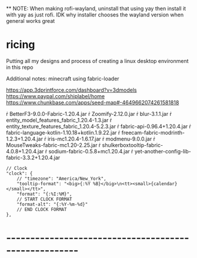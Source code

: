 ** NOTE: When making rofi-wayland, uninstall that using yay then install it with yay as just rofi. IDK why installer chooses the wayland version when general works great

# ricing

Putting all my designs and process of creating a linux desktop environment in this repo


Additional notes: 
minecraft using fabric-loader

https://app.3dprintforce.com/dashboard?v=3dmodels
https://www.paypal.com/shiplabel/home 
https://www.chunkbase.com/apps/seed-map#-4649662074261581818

 BetterF3-9.0.0-Fabric-1.20.4.jar                   Zoomify-2.12.0.jar
 blur-3.1.1.jar
 entity_model_features_fabric_1.20.4-1.3.jar
 entity_texture_features_fabric_1.20.4-5.2.3.jar
 fabric-api-0.96.4+1.20.4.jar
 fabric-language-kotlin-1.10.18+kotlin.1.9.22.jar
 freecam-fabric-modrinth-1.2.3+1.20.4.jar
 iris-mc1.20.4-1.6.17.jar
 modmenu-9.0.0.jar
 MouseTweaks-fabric-mc1.20-2.25.jar
 shulkerboxtooltip-fabric-4.0.8+1.20.4.jar
 sodium-fabric-0.5.8+mc1.20.4.jar
 yet-another-config-lib-fabric-3.3.2+1.20.4.jar


    // Clock
    "clock": {
        // "timezone": "America/New_York",
        "tooltip-format": "<big>{:%Y %B}</big>\n<tt><small>{calendar}</small></tt>",
        "format": "{:%I:%M}",
        // START CLOCK FORMAT
        "format-alt": "{:%Y-%m-%d}"
        // END CLOCK FORMAT
    },


# ----------------------------------------------------- 
# Key bindings
# name: "Default"
# ----------------------------------------------------- 

# SUPER KEY
$mainMod = SUPER

# Applications
bind = $mainMod, RETURN, exec, ~/dotfiles/.settings/terminal.sh
bind = $mainMod, F, exec, ~/dotfiles/.settings/browser.sh
bind = $mainMod, S, exec, chromium spotify.com
bind = $mainMod, N, exec, chromium notion.so
bind = $mainMod, B, exec, google-chrome-stable luna.amazon.com
# Windows
bind = $mainMod, Q, killactive
bind = $mainMod, T, fullscreen
bind = $mainMod, E, exec, ~/dotfiles/scripts/filemanager.sh
bind = $mainMod, G, togglefloating
bind = $mainMod SHIFT, T, exec, ~/dotfiles/hypr/scripts/toggleallfloat.sh
bind = $mainMod, C, togglesplit
bind = $mainMod, H, movefocus, l
bind = $mainMod, L, movefocus, r
bind = $mainMod, K, movefocus, u
bind = $mainMod, J, movefocus, d
bind = $mainMod SHIFT, J, movewindow, d
bind = $mainMod SHIFT, H, movewindow, l
bind = $mainMod SHIFT, L, movewindow, r
bind = $mainMod SHIFT, K, movewindow, u
bindm = $mainMod, mouse:272, movewindow
bindm = $mainMod, mouse:273, resizewindow
bind = $mainMod SHIFT, right, resizeactive, 100 0
bind = $mainMod SHIFT, left, resizeactive, -100 0
bind = $mainMod SHIFT, up, resizeactive, 0 -100
bind = $mainMod SHIFT, down, resizeactive, 0 100

# Actions
bind = $mainMod, PRINT, exec, ~/dotfiles/hypr/scripts/screenshot.sh
bind = $mainMod, M, exec, wlogout
bind = $mainMod SHIFT, W, exec, ~/dotfiles/hypr/scripts/wallpaper.sh
bind = $mainMod CTRL, W, exec, ~/dotfiles/hypr/scripts/wallpaper.sh select
bind = $mainMod, SPACE, exec, rofi -show drun
bind = $mainMod CTRL, H, exec, ~/dotfiles/hypr/scripts/keybindings.sh
bind = $mainMod SHIFT, B, exec, ~/dotfiles/waybar/launch.sh
bind = $mainMod SHIFT, R, exec, ~/dotfiles/hypr/scripts/loadconfig.sh
bind = $mainMod CTRL, F, exec, ~/dotfiles/scripts/filemanager.sh
bind = $mainMod CTRL, C, exec, ~/dotfiles/scripts/cliphist.sh
bind = $mainMod, V, exec, ~/dotfiles/scripts/cliphist.sh
bind = $mainMod CTRL, T, exec, ~/dotfiles/waybar/themeswitcher.sh
bind = $mainMod CTRL, S, exec, alacritty --class dotfiles-floating -e ~/dotfiles/hypr/start-settings.sh

# Workspaces
bind = $mainMod, 1, workspace, 1
bind = $mainMod, 2, workspace, 2
bind = $mainMod, 3, workspace, 3
bind = $mainMod, 4, workspace, 4
bind = $mainMod, 5, workspace, 5
bind = $mainMod, 6, workspace, 6
bind = $mainMod, 7, workspace, 7
bind = $mainMod, 8, workspace, 8
bind = $mainMod, 9, workspace, 9
bind = $mainMod, 0, workspace, 10
bind = $mainMod SHIFT, 1, movetoworkspace, 1
bind = $mainMod SHIFT, 2, movetoworkspace, 2
bind = $mainMod SHIFT, 3, movetoworkspace, 3
bind = $mainMod SHIFT, 4, movetoworkspace, 4
bind = $mainMod SHIFT, 5, movetoworkspace, 5
bind = $mainMod SHIFT, 6, movetoworkspace, 6
bind = $mainMod SHIFT, 7, movetoworkspace, 7
bind = $mainMod SHIFT, 8, movetoworkspace, 8
bind = $mainMod SHIFT, 9, movetoworkspace, 9
bind = $mainMod SHIFT, 0, movetoworkspace, 10
bind = $mainMod, mouse_down, workspace, e+1
bind = $mainMod, mouse_up, workspace, e-1
bind = $mainMod CTRL, down, workspace, empty

# Fn keys
bind = , XF86MonBrightnessUp, exec, brightnessctl -q s +10%
bind = , XF86MonBrightnessDown, exec, brightnessctl -q s 10%-
bind = , XF86AudioRaiseVolume, exec, pactl set-sink-volume @DEFAULT_SINK@ +5%
bind = , XF86AudioLowerVolume, exec, pactl set-sink-volume @DEFAULT_SINK@ -5%
bind = , XF86AudioMute, exec, wpctl set-mute @DEFAULT_AUDIO_SINK@ toggle
bind = , XF86AudioPlay, exec, playerctl play-pause
bind = , XF86AudioPause, exec, playerctl pause
bind = , XF86AudioNext, exec, playerctl next
bind = , XF86AudioPrev, exec, playerctl previous
bind = , XF86AudioMicMute, exec, pactl set-source-mute @DEFAULT_SOURCE@ toggle
bind = , XF86Calculator, exec, qalculate-gtk
bind = , XF86Lock, exec, swaylock
bind = , XF86Tools, exec, alacritty --class dotfiles-floating -e ~/dotfiles/hypr/settings/settings.sh

# Passthrough SUPER KEY to Virtual Machine
#bind = $mainMod, P, submap, passthru
#submap = passthru
#bind = SUPER, Escape, submap, reset
#submap = reset


HHH
monitor=HDMI-A-1, 1920x1080, 0x0, 1 #HKC
monitor=DP-1, 2560x1080@100.00, 1920x0, 1
monitor=HDMI-A-2, 1920x1080, 4480x0, 1 #22cwa


HHV
monitor=HDMI-A-1, 1920x1080, 0x0, 1, #HKC
monitor=DP-1, 2560x1080@100.00, 1920x0, 1
monitor=HDMI-A-2, 1920x1080, 4480x0, 1, transform, 3 #22cwa


VHH
monitor=HDMI-A-1, 1920x1080, 0x0, 1, transform, 1 #HKC
monitor=DP-1, 2560x1080@100.00, 1080x0, 1
monitor=HDMI-A-2, 1920x1080, 3640x0, 1 #22cwa



VHV
monitor=HDMI-A-1, 1920x1080, 0x0, 1, transform, 1 #HKC
monitor=DP-1, 2560x1080@100.00, 1080x0, 1
monitor=HDMI-A-2, 1920x1080, 3640x0, 1, transform, 3 #22cwa


yt dlp something like that
